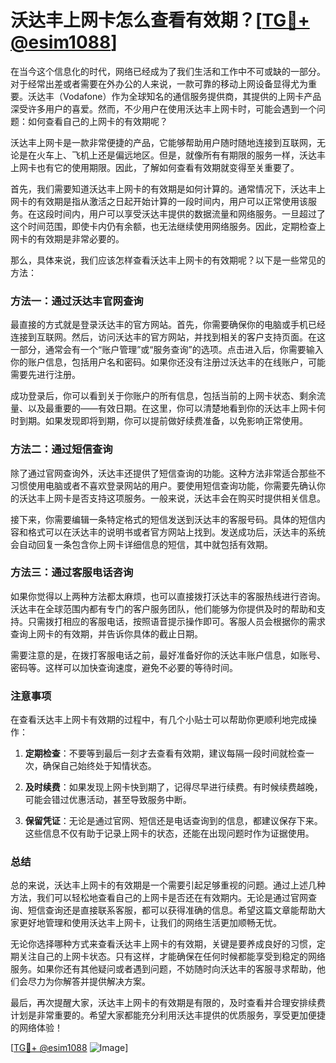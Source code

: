 # 沃达丰上网卡怎么查看有效期？[[TG💪+ @esim1088](https://t.me/s/esim1088)]

在当今这个信息化的时代，网络已经成为了我们生活和工作中不可或缺的一部分。对于经常出差或者需要在外办公的人来说，一款可靠的移动上网设备显得尤为重要。沃达丰（Vodafone）作为全球知名的通信服务提供商，其提供的上网卡产品深受许多用户的喜爱。然而，不少用户在使用沃达丰上网卡时，可能会遇到一个问题：如何查看自己的上网卡的有效期呢？

沃达丰上网卡是一款非常便捷的产品，它能够帮助用户随时随地连接到互联网，无论是在火车上、飞机上还是偏远地区。但是，就像所有有期限的服务一样，沃达丰上网卡也有它的使用期限。因此，了解如何查看有效期就变得至关重要了。

首先，我们需要知道沃达丰上网卡的有效期是如何计算的。通常情况下，沃达丰上网卡的有效期是指从激活之日起开始计算的一段时间内，用户可以正常使用该服务。在这段时间内，用户可以享受沃达丰提供的数据流量和网络服务。一旦超过了这个时间范围，即使卡内仍有余额，也无法继续使用网络服务。因此，定期检查上网卡的有效期是非常必要的。

那么，具体来说，我们应该怎样查看沃达丰上网卡的有效期呢？以下是一些常见的方法：

### 方法一：通过沃达丰官网查询

最直接的方式就是登录沃达丰的官方网站。首先，你需要确保你的电脑或手机已经连接到互联网。然后，访问沃达丰的官方网站，并找到相关的客户支持页面。在这一部分，通常会有一个“账户管理”或“服务查询”的选项。点击进入后，你需要输入你的账户信息，包括用户名和密码。如果你还没有注册过沃达丰的在线账户，可能需要先进行注册。

成功登录后，你可以看到关于你账户的所有信息，包括当前的上网卡状态、剩余流量、以及最重要的——有效日期。在这里，你可以清楚地看到你的沃达丰上网卡何时到期。如果发现即将到期，你可以提前做好续费准备，以免影响正常使用。

### 方法二：通过短信查询

除了通过官网查询外，沃达丰还提供了短信查询的功能。这种方法非常适合那些不习惯使用电脑或者不喜欢登录网站的用户。要使用短信查询功能，你需要先确认你的沃达丰上网卡是否支持这项服务。一般来说，沃达丰会在购买时提供相关信息。

接下来，你需要编辑一条特定格式的短信发送到沃达丰的客服号码。具体的短信内容和格式可以在沃达丰的说明书或者官方网站上找到。发送成功后，沃达丰的系统会自动回复一条包含你上网卡详细信息的短信，其中就包括有效期。

### 方法三：通过客服电话咨询

如果你觉得以上两种方法都太麻烦，也可以直接拨打沃达丰的客服热线进行咨询。沃达丰在全球范围内都有专门的客户服务团队，他们能够为你提供及时的帮助和支持。只需拨打相应的客服电话，按照语音提示操作即可。客服人员会根据你的需求查询上网卡的有效期，并告诉你具体的截止日期。

需要注意的是，在拨打客服电话之前，最好准备好你的沃达丰账户信息，如账号、密码等。这样可以加快查询速度，避免不必要的等待时间。

### 注意事项

在查看沃达丰上网卡有效期的过程中，有几个小贴士可以帮助你更顺利地完成操作：

1. **定期检查**：不要等到最后一刻才去查看有效期，建议每隔一段时间就检查一次，确保自己始终处于知情状态。
   
2. **及时续费**：如果发现上网卡快到期了，记得尽早进行续费。有时候续费越晚，可能会错过优惠活动，甚至导致服务中断。

3. **保留凭证**：无论是通过官网、短信还是电话查询到的信息，都建议保存下来。这些信息不仅有助于记录上网卡的状态，还能在出现问题时作为证据使用。

### 总结

总的来说，沃达丰上网卡的有效期是一个需要引起足够重视的问题。通过上述几种方法，我们可以轻松地查看自己的上网卡是否还在有效期内。无论是通过官网查询、短信查询还是直接联系客服，都可以获得准确的信息。希望这篇文章能帮助大家更好地管理和使用沃达丰上网卡，让我们的网络生活更加顺畅无忧。

无论你选择哪种方式来查看沃达丰上网卡的有效期，关键是要养成良好的习惯，定期关注自己的上网卡状态。只有这样，才能确保在任何时候都能享受到稳定的网络服务。如果你还有其他疑问或者遇到问题，不妨随时向沃达丰的客服寻求帮助，他们会尽力为你解答并提供解决方案。

最后，再次提醒大家，沃达丰上网卡的有效期是有限的，及时查看并合理安排续费计划是非常重要的。希望大家都能充分利用沃达丰提供的优质服务，享受更加便捷的网络体验！

[[TG💪+ @esim1088](https://t.me/s/esim1088) ![Image](https://i.postimg.cc/4NQfJmqS/Snipaste-2025-05-13-00-14-12.png)]